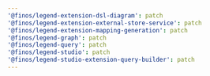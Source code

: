 ```yaml
---
'@finos/legend-extension-dsl-diagram': patch
'@finos/legend-extension-external-store-service': patch
'@finos/legend-extension-mapping-generation': patch
'@finos/legend-graph': patch
'@finos/legend-query': patch
'@finos/legend-studio': patch
'@finos/legend-studio-extension-query-builder': patch
---
```

